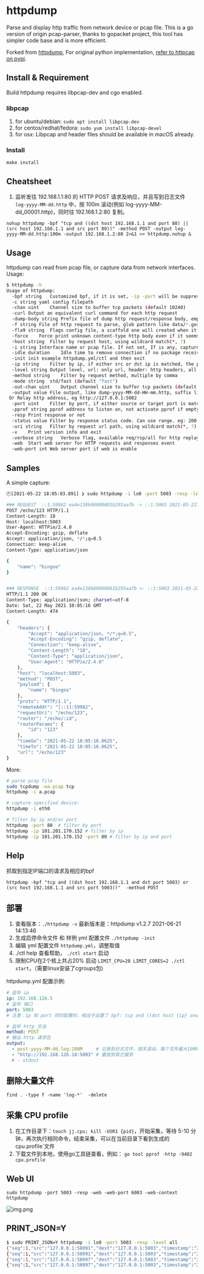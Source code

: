 # httpdump

Parse and display http traffic from network device or pcap file. This is a go version of origin pcap-parser, thanks to
gopacket project, this tool has simpler code base and is more efficient.

Forked from [httpdump](https://github.com/hsiafan/httpdump), For original python
implementation, [refer to httpcap on pypi](https://pypi.org/project/httpcap/).

## Install & Requirement

Build httpdump requires libpcap-dev and cgo enabled.

### libpcap

1. for ubuntu/debian: `sudo apt install libpcap-dev`
1. for centos/redhat/fedora: `sudo yum install libpcap-devel`
1. for osx: Libpcap and header files should be available in macOS already.

### Install

`make install`

## Cheatsheet

1. 监听发往 192.168.1.1:80 的 HTTP POST 请求及响应，并且写到日志文件 `log-yyyy-MM-dd.http` 中，按 100m 滚动(例如 log-yyyy-MM-dd_00001.http)，同时往
   192.168.1.2:80 复制。

`nohup httpdump -bpf "tcp and ((dst host 192.168.1.1 and port 80) || (src host 192.168.1.1 and src port 80))" -method POST -output log-yyyy-MM-dd.http:100m -output 192.168.1.2:80 2>&1 >> httpdump.nohup &`

## Usage

httpdump can read from pcap file, or capture data from network interfaces. Usage:

```sh
$ httpdump -h
Usage of httpdump:
  -bpf string	Customized bpf, if it is set, -ip -port will be suppressed
  -c string	yaml config filepath
  -chan uint	Channel size to buffer tcp packets (default 10240)
  -curl	Output an equivalent curl command for each http request
  -dump-body string	Prefix file of dump http request/response body, empty for no dump, like solr, solr:10 (max 10)
  -f string	File of http request to parse, glob pattern like data/*.gor, or path like data/, suffix :tail to tail files, suffix :poll to set the tail watch method to poll
  -fla9 string	Flags config file, a scaffold one will created when it does not exist.
  -force	Force print unknown content-type http body even if it seems not to be text content
  -host string	Filter by request host, using wildcard match(*, ?)
  -i string	Interface name or pcap file. If not set, If is any, capture all interface traffics (default "any")
  -idle duration	Idle time to remove connection if no package received (default 4m0s)
  -init	init example httpdump.yml/ctl and then exit
  -ip string	Filter by ip, if either src or dst ip is matched, the packet will be processed
  -level string	Output level, url: only url, header: http headers, all: headers and text http body (default "all")
  -method string	Filter by request method, multiple by comma
  -mode string	std/fast (default "fast")
  -out-chan uint	Output channel size to buffer tcp packets (default 40960)
  -output value	File output, like dump-yyyy-MM-dd-HH-mm.http, suffix like :32m for max size, suffix :append for append mode
 Or Relay http address, eg http://127.0.0.1:5002
  -port uint	Filter by port, if either source or target port is matched, the packet will be processed
  -pprof string	pprof address to listen on, not activate pprof if empty, eg. :6060
  -resp	Print response or not
  -status value	Filter by response status code. Can use range. eg: 200, 200-300 or 200:300-400
  -uri string	Filter by request url path, using wildcard match(*, ?)
  -v	Print version info and exit
  -verbose string	Verbose flag, available req/rsp/all for http replay dump
  -web	Start web server for HTTP requests and responses event
  -web-port int	Web server port if web is enable
```

## Samples

A simple capture:

```sh
🕙[2021-05-22 18:05:03.891] ❯ sudo httpdump -i lo0 -port 5003 -resp -level all

### REQUEST  ::1:59982 ea4e138b00000001b295aafb -> ::1:5003 2021-05-22T18:05:16.065566+08:00
POST /echo/123 HTTP/1.1
Content-Length: 18
Host: localhost:5003
User-Agent: HTTPie/2.4.0
Accept-Encoding: gzip, deflate
Accept: application/json, */*;q=0.5
Connection: keep-alive
Content-Type: application/json

{
    "name": "bingoo"
}


### RESPONSE  ::1:59982 ea4e138b00000001b295aafb <- ::1:5003 2021-05-22T18:05:16.065566+08:00 - 2021-05-22T18:05:16.065566+08:00 = 0s
HTTP/1.1 200 OK
Content-Type: application/json; charset=utf-8
Date: Sat, 22 May 2021 10:05:16 GMT
Content-Length: 474

{
    "headers": {
        "Accept": "application/json, */*;q=0.5",
        "Accept-Encoding": "gzip, deflate",
        "Connection": "keep-alive",
        "Content-Length": "18",
        "Content-Type": "application/json",
        "User-Agent": "HTTPie/2.4.0"
    },
    "host": "localhost:5003",
    "method": "POST",
    "payload": {
        "name": "bingoo"
    },
    "proto": "HTTP/1.1",
    "remoteAddr": "[::1]:59982",
    "requestUri": "/echo/123",
    "router": "/echo/:id",
    "routerParams": {
        "id": "123"
    },
    "timeGo": "2021-05-22 18:05:16.0625",
    "timeTo": "2021-05-22 18:05:16.0625",
    "url": "/echo/123"
}
```

More:

```sh
# parse pcap file
sudo tcpdump -wa.pcap tcp
httpdump -i a.pcap

# capture specified device:
httpdump -i eth0

# filter by ip and/or port
httpdump -port 80  # filter by port
httpdump -ip 101.201.170.152 # filter by ip
httpdump -ip 101.201.170.152 -port 80 # filter by ip and port
```

## Help

抓取到指定IP端口的请求及相应的bpf

`httpdump -bpf "tcp and ((dst host 192.168.1.1 and dst port 5003) or (src host 192.168.1.1 and src port 5003))"  -method POST`

## 部署

1. 查看版本：`./httpdump -v` 最新版本是：httpdump v1.2.7 2021-06-21 14:13:46
1. 生成启停命令文件 和 样例 yml 配置文件  `./httpdump -init`
2. 编辑 yml 配置文件 `httpdump.yml`，调整取值
3. ./ctl help 查看帮助， `./ctl start` 启动
4. 限制CPU在2个核上共占20% 启动 `LIMIT_CPU=20 LIMIT_CORES=2 ./ctl start`，（需要linux安装了cgroups包)

httpdump.yml 配置示例:

```yml
# 监听 ip
ip: 192.168.126.5
# 监听 端口
port: 5003
# 注意：ip 和 port 同时配置时，相当于设置了 bpf: tcp and ((dst host {ip} and dst port {port}) or (src host {ip} and src port {port}))

# 监听 http 方法
method: POST
# 输出 http 请求包
output:
  - post-yyyy-MM-dd.log:100M     # 记录到日志文件，按天滚动，每个文件最大100M
  - "http://192.168.126.18:5003" # 重放到其它服务
  # - stdout
```

## 删除大量文件

`find . -type f -name 'log-*'  -delete`

## 采集 CPU profile

1. 在工作目录下：`touch jj.cpu; kill -USR1 {pid}`，开始采集，等待 5-10 分钟，再次执行相同命令，结束采集，可以在当前目录下看到生成的 cpu.profile`文件
2. 下载文件到本地，使用go工具链查看，例如： `go tool pprof -http :9402 cpu.profile`

## Web UI

`sudo httpdump -port 5003 -resp -web -web-port 6003 -web-context httpdump`

![img.png](_doc/img.png)

## PRINT_JSON=Y

```sh
$ sudo PRINT_JSON=Y httpdump -i lo0 -port 5003 -resp -level all
{"seq":1,"src":"127.0.0.1:58091","dest":"127.0.0.1:5003","timestamp":"2022-05-07T19:01:02.995866+08:00","requestUri":"/backup/person/doc/28plAIG37D36wdbG2J1jcKZumjO","method":"POST","host":"127.0.0.1:5003","header":{"Accept-Encoding":["gzip"],"Content-Type":["application/json"],"Host":["127.0.0.1:5003"],"User-Agent":["Go-http-client/1.1"]},"body":"{\"addr\":\"辽宁省抚顺市日舀路3371号呧媏小区13单元1752室\",\"idcard\":\"516901201412029865\",\"name\":\"庄噛鼶\",\"sex\":\"女\"}\n"}
{"seq":1,"src":"127.0.0.1:58091","dest":"127.0.0.1:5003","timestamp":"2022-05-07T19:01:02.995916+08:00","header":{"Content-Encoding":["gzip"],"Content-Length":["571"],"Content-Type":["application/json; charset=utf-8"],"Date":["Sat, 07 May 2022 11:01:02 GMT"],"Vary":["Accept-Encoding"]},"body":"{\n    \"Ua-Bot\": false,\n    \"Ua-Browser\": \"Go-http-client\",\n    \"Ua-BrowserVersion\": \"1.1\",\n    \"Ua-Engine\": \"\",\n    \"Ua-EngineVersion\": \"\",\n    \"Ua-Localization\": \"\",\n    \"Ua-Mobile\": false,\n    \"Ua-Mozilla\": \"\",\n    \"Ua-OS\": \"\",\n    \"Ua-OSInfo\": {\n        \"FullName\": \"\",\n        \"Name\": \"\",\n        \"Version\": \"\"\n    },\n    \"Ua-Platform\": \"\",\n    \"headers\": {\n        \"Accept-Encoding\": \"gzip\",\n        \"Content-Type\": \"application/json\",\n        \"User-Agent\": \"Go-http-client/1.1\"\n    },\n    \"host\": \"127.0.0.1:5003\",\n    \"method\": \"POST\",\n    \"payload\": {\n        \"addr\": \"辽宁省抚顺市日舀路3371号呧媏小区13单元1752室\",\n        \"idcard\": \"516901201412029865\",\n        \"name\": \"庄噛鼶\",\n        \"sex\": \"女\"\n    },\n    \"proto\": \"HTTP/1.1\",\n    \"remoteAddr\": \"127.0.0.1:58091\",\n    \"requestUri\": \"/backup/person/doc/28plAIG37D36wdbG2J1jcKZumjO\",\n    \"router\": \"/backup/*other\",\n    \"routerParams\": {\n        \"other\": \"/person/doc/28plAIG37D36wdbG2J1jcKZumjO\"\n    },\n    \"timeGo\": \"2022-05-07 19:01:02.9950\",\n    \"timeTo\": \"2022-05-07 19:01:02.9950\",\n    \"transferEncoding\": \"chunked\",\n    \"url\": \"/backup/person/doc/28plAIG37D36wdbG2J1jcKZumjO\"\n}","statusCode":200}
{"seq":1,"src":"127.0.0.1:58097","dest":"127.0.0.1:5003","timestamp":"2022-05-07T19:01:04.3194+08:00","requestUri":"/backup/person/doc/28plAUob6c4JZUZBaKEPtUo7JQc","method":"POST","host":"127.0.0.1:5003","header":{"Accept-Encoding":["gzip"],"Content-Type":["application/json"],"Host":["127.0.0.1:5003"],"User-Agent":["Go-http-client/1.1"]},"body":"{\"addr\":\"吉林省四平市襻螆路1496号斨炗小区18单元1504室\",\"idcard\":\"716848200911090305\",\"name\":\"荀襽碷\",\"sex\":\"男\"}\n"}
{"seq":1,"src":"127.0.0.1:58097","dest":"127.0.0.1:5003","timestamp":"2022-05-07T19:01:04.319436+08:00","header":{"Content-Encoding":["gzip"],"Content-Length":["571"],"Content-Type":["application/json; charset=utf-8"],"Date":["Sat, 07 May 2022 11:01:04 GMT"],"Vary":["Accept-Encoding"]},"body":"{\n    \"Ua-Bot\": false,\n    \"Ua-Browser\": \"Go-http-client\",\n    \"Ua-BrowserVersion\": \"1.1\",\n    \"Ua-Engine\": \"\",\n    \"Ua-EngineVersion\": \"\",\n    \"Ua-Localization\": \"\",\n    \"Ua-Mobile\": false,\n    \"Ua-Mozilla\": \"\",\n    \"Ua-OS\": \"\",\n    \"Ua-OSInfo\": {\n        \"FullName\": \"\",\n        \"Name\": \"\",\n        \"Version\": \"\"\n    },\n    \"Ua-Platform\": \"\",\n    \"headers\": {\n        \"Accept-Encoding\": \"gzip\",\n        \"Content-Type\": \"application/json\",\n        \"User-Agent\": \"Go-http-client/1.1\"\n    },\n    \"host\": \"127.0.0.1:5003\",\n    \"method\": \"POST\",\n    \"payload\": {\n        \"addr\": \"吉林省四平市襻螆路1496号斨炗小区18单元1504室\",\n        \"idcard\": \"716848200911090305\",\n        \"name\": \"荀襽碷\",\n        \"sex\": \"男\"\n    },\n    \"proto\": \"HTTP/1.1\",\n    \"remoteAddr\": \"127.0.0.1:58097\",\n    \"requestUri\": \"/backup/person/doc/28plAUob6c4JZUZBaKEPtUo7JQc\",\n    \"router\": \"/backup/*other\",\n    \"routerParams\": {\n        \"other\": \"/person/doc/28plAUob6c4JZUZBaKEPtUo7JQc\"\n    },\n    \"timeGo\": \"2022-05-07 19:01:04.3182\",\n    \"timeTo\": \"2022-05-07 19:01:04.3182\",\n    \"transferEncoding\": \"chunked\",\n    \"url\": \"/backup/person/doc/28plAUob6c4JZUZBaKEPtUo7JQc\"\n}","statusCode":200}
```